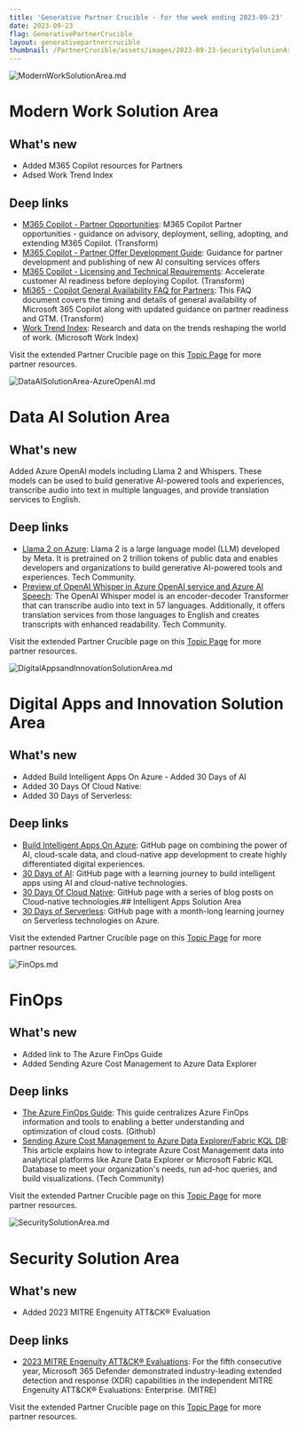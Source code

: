 ```yaml
---
title: 'Generative Partner Crucible - for the week ending 2023-09-23'
date: 2023-09-23
flag: GenerativePartnerCrucible
layout: generativepartnercrucible
thumbnail: /PartnerCrucible/assets/images/2023-09-23-SecuritySolutionArea.md-image.png
---
```


![ ModernWorkSolutionArea.md ]( /PartnerCrucible/assets/images/2023-09-23-ModernWorkSolutionArea.md-image.png )

# Modern Work Solution Area

## What's new

- Added M365 Copilot resources for Partners
- Adsed Work Trend Index
  
## Deep links
- [M365 Copilot - Partner Opportunities](https://cloudpartners.transform.microsoft.com/download?assetname=assets%252FMicrosoft365-Copilot-Services-Solution-Partner-Opportunities.pptx&download=1): M365 Copilot Partner opportunities - guidance on advisory, deployment, selling, adopting, and extending M365 Copilot. (Transform)
- [M365 Copilot - Partner Offer Development Guide](hhttps://cloudpartners.transform.microsoft.com/download?assetname=assets%2FFY24-M365-Copilot-Partner-Offer-Development-Guidance.pptx&download=1): Guidance for partner development and publishing of new AI consulting services offers
- [M365 Copilot - Licensing and Technical Requirements](https://cloudpartners.transform.microsoft.com/download?assetname=assets%252FMicrosoft365-Copilot-Customer-Licensing-and-Technical-Requirements.pptx&download=1): Accelerate customer AI readiness before deploying Copilot. (Transform)
- [Mi365 - Copilot General Availability FAQ for Partners](https://cloudpartners.transform.microsoft.com/download?assetname=assets%252FMicrosoft365-Copilot-GA-Partner-FAQ.pdf&download=1): This FAQ document covers the timing and details of general availability of Microsoft 365 Copilot along with updated guidance on partner readiness and GTM. (Transform)
- [Work Trend Index](https://www.microsoft.com/en-us/worklab/work-trend-index/): Research and data on the trends reshaping the world of work. (Microsoft Work Index)


Visit the extended Partner Crucible page on this [Topic Page](https://lagimik.github.io/PartnerCrucible/ModernWorkSolutionArea) for more partner resources.

![ DataAISolutionArea-AzureOpenAI.md ]( /PartnerCrucible/assets/images/2023-09-23-DataAISolutionArea-AzureOpenAI.md-image.png )

# Data AI Solution Area

## What's new

Added Azure OpenAI models including Llama 2 and Whispers. These models can be used to build generative AI-powered tools and experiences, transcribe audio into text in multiple languages, and provide translation services to English.

## Deep links

- [Llama 2 on Azure](https://techcommunity.microsoft.com/t5/ai-machine-learning-blog/introducing-llama-2-on-azure/ba-p/3881233): Llama 2 is a large language model (LLM) developed by Meta. It is pretrained on 2 trillion tokens of public data and enables developers and organizations to build generative AI-powered tools and experiences. Tech Community.
- [Preview of OpenAI Whisper in Azure OpenAI service and Azure AI Speech](https://techcommunity.microsoft.com/t5/azure-ai-services-blog/announcing-the-preview-of-openai-whisper-in-azure-openai-service/ba-p/3928388?WT.mc_id=academic-0000-abartolo): The OpenAI Whisper model is an encoder-decoder Transformer that can transcribe audio into text in 57 languages. Additionally, it offers translation services from those languages to English and creates transcripts with enhanced readability. Tech Community.

Visit the extended Partner Crucible page on this [Topic Page](https://lagimik.github.io/PartnerCrucible/DataAISolutionArea-AzureOpenAI) for more partner resources.

![ DigitalAppsandInnovationSolutionArea.md ]( /PartnerCrucible/assets/images/2023-09-23-DigitalAppsandInnovationSolutionArea.md-image.png )

# Digital Apps and Innovation Solution Area

## What's new

- Added Build Intelligent Apps On Azure - Added 30 Days of AI
- Added 30 Days Of Cloud Native:
- Added 30 Days of Serverless:
  
## Deep links

- [Build Intelligent Apps On Azure](https://azure.github.io/Cloud-Native/): GitHub page on combining the power of AI, cloud-scale data, and cloud-native app development to create highly differentiated digital experiences.
- [30 Days of AI](https://azure.github.io/Cloud-Native/30DaysOfIA): GitHub page with a learning journey to build intelligent apps using AI and cloud-native technologies.
- [30 Days Of Cloud Native](https://azure.github.io/Cloud-Native/cnny-2023): GitHub page with a series of blog posts on Cloud-native technologies.## Intelligent Apps Solution Area
- [30 Days of Serverless](https://azure.github.io/Cloud-Native/blog/01-kickoff): GitHub page with a month-long learning journey on Serverless technologies on Azure.


Visit the extended Partner Crucible page on this [Topic Page](https://lagimik.github.io/PartnerCrucible/DigitalAppsandInnovationSolutionArea) for more partner resources.

![ FinOps.md ]( /PartnerCrucible/assets/images/2023-09-23-FinOps.md-image.png )

#  FinOps

## What's new

- Added link to The Azure FinOps Guide
- Added Sending Azure Cost Management to Azure Data Explorer

## Deep links

- [The Azure FinOps Guide](https://github.com/dolevshor/azure-finops-guide): This guide centralizes Azure FinOps information and tools to enabling a better understanding and optimization of cloud costs. (Github)
- [Sending Azure Cost Management to Azure Data Explorer/Fabric KQL DB](https://techcommunity.microsoft.com/t5/azure-data-explorer-blog/sending-azure-cost-management-to-azure-data-explorer-fabric-kql/ba-p/3909984): This article explains how to integrate Azure Cost Management data into analytical platforms like Azure Data Explorer or Microsoft Fabric KQL Database to meet your organization's needs, run ad-hoc queries, and build visualizations. (Tech Community)

Visit the extended Partner Crucible page on this [Topic Page](https://lagimik.github.io/PartnerCrucible/FinOps) for more partner resources.


![ SecuritySolutionArea.md ]( /PartnerCrucible/assets/images/2023-09-23-SecuritySolutionArea.md-image.png )

# Security Solution Area

## What's new

- Added 2023 MITRE Engenuity ATT&CK® Evaluation
  
## Deep links

- [2023 MITRE Engenuity ATT&CK® Evaluations](https://www.microsoft.com/en-us/security/blog/2023/09/20/microsoft-365-defender-demonstrates-100-percent-protection-coverage-in-the-2023-mitre-engenuity-attck-evaluations-enterprise/): For the fifth consecutive year, Microsoft 365 Defender demonstrated industry-leading extended detection and response (XDR) capabilities in the independent MITRE Engenuity ATT&CK® Evaluations: Enterprise. (MITRE)

Visit the extended Partner Crucible page on this [Topic Page](https://lagimik.github.io/PartnerCrucible/SecuritySolutionArea) for more partner resources.

